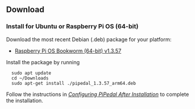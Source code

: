 ## Download

### Install for Ubuntu or Raspberry Pi OS (64-bit)

Download the most recent Debian (.deb) package for your platform:

- <a href="https://github.com/rerdavies/pipedal/releases/download/v1.3.57/pipedal_1.3.57_arm64.deb">Raspberry Pi OS Bookworm (64-bit) v1.3.57</a>


Install the package by running 

```
  sudo apt update
  cd ~/Downloads  
  sudo apt-get install ./pipedal_1.3.57_arm64.deb
```

Follow the instructions in [_Configuring PiPedal After Installation_](https://rerdavies.github.io/pipedal/Configuring.html) to complete the installation.
